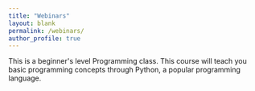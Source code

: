 ```yaml
---
title: "Webinars"
layout: blank
permalink: /webinars/
author_profile: true
---
```


This is a beginner's level Programming class. This course will teach you basic programming concepts through Python, a popular programming language.   
